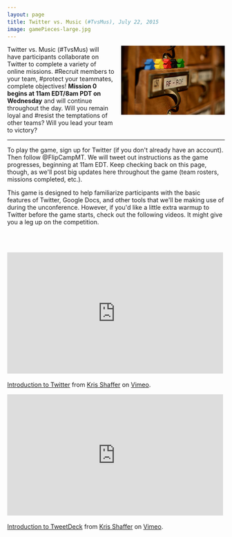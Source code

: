 ```yaml
---
layout: page
title: Twitter vs. Music (#TvsMus), July 22, 2015
image: gamePieces-large.jpg
---
```


<a href="https://www.flickr.com/photos/dejonghe/8047778507/in/photolist-dg9YaR-dg9XQa-dg9XBZ-yiXwo-dZ75Et-8bmbv-dUCkCv-dUCkBK-dUCkBa-4iq7z6-7i38X4-7i3dJU-7i3e6N-7jMTMU-7hYFLB-7i72sf-7i3cef-7i39dW-7i3imA-7hYeYF-7i3aUW-7i6ZvQ-7i3hwU-7i3jhW-7i73Pw-7h5HsL-7h8a5Q-7h8b3W-7h8ygQ-7h8h37-7h7rmQ-7h4Awr-7h8oJm-7h7AYb-7h83qq-7h8of7-7h7BxY-7h8tbU-7h73e5-7h6U45-7h82EY-j3KcWt-DC7DN-dqke1G-qHpk1R-2LtpWv-7xb1N7-qmqJUb-rHNYoN-7nwgRp"><img style="float:right; padding: 0px 0px 16px 16px" src="/img/gamePieces.jpg" /></a>Twitter vs. Music (#TvsMus) will have participants collaborate on Twitter to complete a variety of online missions. #Recruit members to your team, #protect your teammates, complete objectives! **Mission 0 begins at 11am EDT/8am PDT on Wednesday** and will continue throughout the day. Will you remain loyal and #resist the temptations of other teams? Will you lead your team to victory? 

<hr/>

To play the game, sign up for Twitter (if you don't already have an account). Then follow @FlipCampMT. We will tweet out instructions as the game progresses, beginning at 11am EDT. Keep checking back on this page, though, as we'll post big updates here throughout the game (team rosters, missions completed, etc.). 

This game is designed to help familiarize participants with the basic features of Twitter, Google Docs, and other tools that we'll be making use of during the unconference. However, if you'd like a little extra warmup to Twitter before the game starts, check out the following videos. It might give you a leg up on the competition.

<br/><br/>
<iframe src="https://player.vimeo.com/video/133696253" width="500" height="281" frameborder="0" webkitallowfullscreen mozallowfullscreen allowfullscreen></iframe> <p><a href="https://vimeo.com/133696253">Introduction to Twitter</a> from <a href="https://vimeo.com/user11692346">Kris Shaffer</a> on <a href="https://vimeo.com">Vimeo</a>.</p>

<iframe src="https://player.vimeo.com/video/133696254" width="500" height="281" frameborder="0" webkitallowfullscreen mozallowfullscreen allowfullscreen></iframe> <p><a href="https://vimeo.com/133696254">Introduction to TweetDeck</a> from <a href="https://vimeo.com/user11692346">Kris Shaffer</a> on <a href="https://vimeo.com">Vimeo</a>.</p>